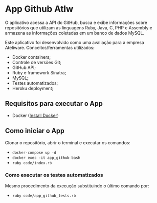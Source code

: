 # App Github Atlw

O aplicativo acessa a API do GitHub, busca e exibe informações sobre repositórios que utilizam as linguagens Ruby, Java, C, PHP e Assembly e armazena as informações coletadas em um banco de dados MySQL.

Este aplicativo foi desenvolvido como uma avaliação para a empresa Ateliware. Conceitos/ferramentas utilizados:
- Docker containers;
- Controle de versões Git;
- GitHub API;
- Ruby e framework Sinatra;
- MySQL;
- Testes automatizados;
- Heroku deployment;

## Requisitos para executar o App

- Docker ([Install Docker](https://docs.docker.com/engine/installation/))

## Como iniciar o App

Clonar o repositório, abrir o terminal e executar os comandos:

- `docker-compose up -d`
- `docker exec -it app_github bash`
- `ruby code/index.rb`

### Como executar os testes automatizados

Mesmo procedimento da execução substituindo o último comando por:

- `ruby code/app_github_tests.rb`